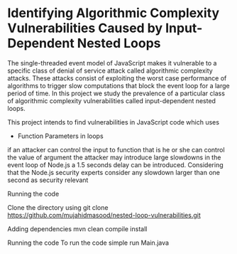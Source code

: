 # Identifying Algorithmic Complexity Vulnerabilities Caused by Input-Dependent Nested Loops

The single-threaded event model of JavaScript makes it vulnerable to a specific class of denial of
service attack called algorithmic complexity attacks. These attacks consist of exploiting the worst
case performance of algorithms to trigger slow computations that block the event loop for a large
period of time. In this project we study the prevalence of a particular class of algorithmic complexity
vulnerabilities called input-dependent nested loops.


This project intends to find vulnerabilities in JavaScript code which uses
- Function Parameters in loops


if an attacker can control the input to function that is he or she can control the value of argument the attacker may introduce large slowdowns in 
the event loop of Node.js a 1.5 seconds delay can be introduced. Considering that the Node.js security experts consider any slowdown larger than one second as security relevant

Running the code

Clone the directory using
    git clone https://github.com/mujahidmasood/nested-loop-vulnerabilities.git

Adding dependencies
    mvn clean compile install 

Running the code
To run the code simple run Main.java